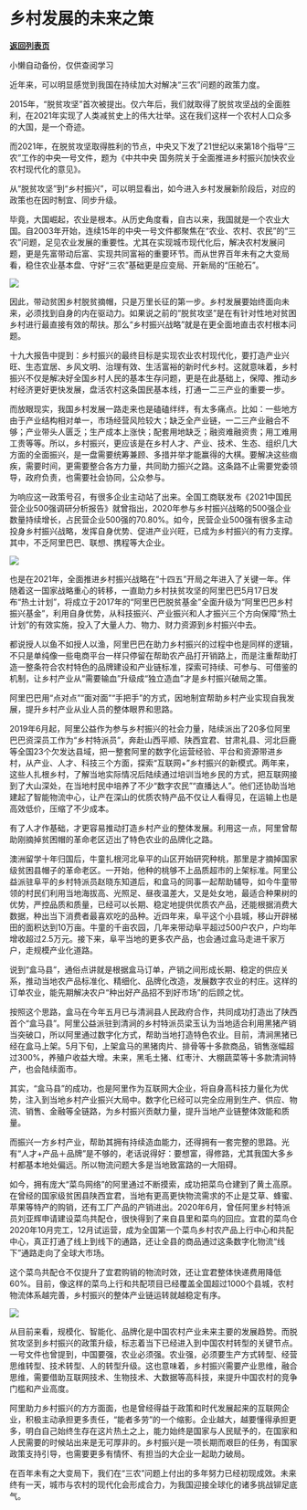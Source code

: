 # 乡村发展的未来之策

[**返回列表页**](/gzh/政事堂2019)

小懒自动备份，仅供查阅学习

  

近年来，可以明显感觉到我国在持续加大对解决“三农”问题的政策力度。

2015年，“脱贫攻坚”首次被提出。仅六年后，我们就取得了脱贫攻坚战的全面胜利，在2021年实现了人类减贫史上的伟大壮举。这在我们这样一个农村人口众多的大国，是一个奇迹。

而2021年，在脱贫攻坚取得胜利的节点，中央又下发了21世纪以来第18个指导“三农”工作的中央一号文件，题为《中共中央
国务院关于全面推进乡村振兴加快农业农村现代化的意见》。

从“脱贫攻坚”到“乡村振兴”，可以明显看出，如今进入乡村发展新阶段后，对应的政策也在因时制宜、同步升级。

毕竟，大国崛起，农业是根本。从历史角度看，自古以来，我国就是一个农业大国。自2003年开始，连续15年的中央一号文件都聚焦在“农业、农村、农民”的“三农”问题，足见农业发展的重要性。尤其在实现城市现代化后，解决农村发展问题，更是先富带动后富、实现共同富裕的重要环节。而从世界百年未有之大变局看，稳住农业基本盘、守好“三农”基础更是应变局、开新局的“压舱石”。

![](https://mmbiz.qpic.cn/mmbiz_png/rxhS23yu8cOmTP0hk5ljBjDzKIPCTibnOPKw6a85Vm0zXMI7zSSoSTCqNibibIibqiceibp0TLN0Zc5sLkzKzjDyYGYw/640?wx_fmt=png)

  

因此，带动贫困乡村脱贫摘帽，只是万里长征的第一步。乡村发展要始终面向未来，必须找到自身的内在驱动力。如果说之前的“脱贫攻坚”是在有针对性地对贫困乡村进行最直接有效的帮扶。那么“乡村振兴战略”就是在更全面地直击农村根本问题。

十九大报告中提到：乡村振兴的最终目标是实现农业农村现代化，要打造产业兴旺、生态宜居、乡风文明、治理有效、生活富裕的新时代乡村。这就意味着，乡村振兴不仅是解决好全国乡村人民的基本生存问题，更是在此基础上，保障、推动乡村经济更好更快发展，盘活农村这条国民基本线，打通一二三产业的重要一步。

而放眼现实，我国乡村发展一路走来也是磕磕绊绊，有太多痛点。比如：一些地方由于产业结构相对单一，市场经营风险较大；缺乏全产业链，一二三产业融合不够；产业带头人匮乏；生产成本上涨快；配套用地缺乏；融资难融资贵；用工难用工贵等等。所以，乡村振兴，更应该是在乡村人才、产业、技术、生态、组织几大方面的全面振兴，是一盘需要统筹兼顾、多措并举才能赢得的大棋。要解决这些痼疾，需要时间，更需要整合各方力量，共同助力振兴之路。这条路不止需要党委领导，政府负责，也需要社会协同，公众参与。

为响应这一政策号召，有很多企业主动站了出来。全国工商联发布《2021中国民营企业500强调研分析报告》就曾指出，2020年参与乡村振兴战略的500强企业数量持续增长，占民营企业500强的70.80%。如今，民营企业500强有很多主动投身乡村振兴战略，发挥自身优势、促进产业兴旺，已成为乡村振兴的有力支撑。其中，不乏阿里巴巴、联想、携程等大企业。

![](https://mmbiz.qpic.cn/mmbiz_png/rxhS23yu8cOmTP0hk5ljBjDzKIPCTibnOIYNk9wKiafEfMKqsxH4DfPHtHT4GDoBVmtOKnpricHOzFicPCoVjyLd6Q/640?wx_fmt=png)

  

也是在2021年，全面推进乡村振兴战略在“十四五”开局之年进入了关键一年。伴随着这一国家战略重心的转移，一直助力乡村扶贫攻坚的阿里巴巴5月17日发布“热土计划”，将成立于2017年的“阿里巴巴脱贫基金”全面升级为“阿里巴巴乡村振兴基金”，利用自身优势，从科技振兴、产业振兴和人才振兴三个方向保障“热土计划”的有效实施，投入了大量人力、物力、财力资源到乡村振兴中去。

都说授人以鱼不如授人以渔，阿里巴巴在助力乡村振兴的过程中也是同样的逻辑，不只是单纯像一些电商平台一样只停留在帮助农产品打开销路上，而是注重帮助打造一整条符合农村特色的品牌建设和产业链标准，探索可持续、可参与、可借鉴的机制，让乡村产业从“需要输血”升级成“独立造血”才是乡村振兴破局之策。

阿里巴巴用“点对点”“面对面”“手把手”的方式，因地制宜帮助乡村产业实现自我发展，提升乡村产业从业人员的整体眼界和思路。

2019年6月起，阿里公益作为参与乡村振兴的社会力量，陆续派出了20多位阿里巴巴资深员工作为“乡村特派员”，奔赴山西平顺、陕西宜君、甘肃礼县、河北巨鹿等全国23个欠发达县域，把一整套阿里的数字化运营经验、平台和资源带进乡村，从产业、人才、科技三个方面，探索“互联网+”乡村振兴的新模式。两年来，这些人扎根乡村，了解当地实际情况后陆续通过培训当地乡民的方式，把互联网接到了大山深处，在当地村民中培养了不少“数字农民”“直播达人”。他们还协助当地建起了智能物流中心，让产在深山的优质农特产品不仅让人看得见，在运输上也是高效低价，压缩了不少成本。

有了人才作基础，才更容易推动打造乡村产业的整体发展。利用这一点，阿里曾帮助刚摘掉贫困帽的革命老区迈出了特色农业的品牌化之路。

澳洲留学十年归国后，牛童扎根河北阜平的山区开始研究种桃，那里是才摘掉国家级贫困县帽子的革命老区。一开始，他种的桃够不上品质超市的上架标准。阿里公益派驻阜平的乡村特派员赵晓东知道后，和盒马的同事一起帮助辅导，如今牛童带领的村民们利用当地海拔高、光照足、昼夜温差大，又是处女地，最适合种果树的优势，严控品质和质量，已经可以长期、稳定地提供优质农产品，还能根据消费大数据，种出当下消费者最喜欢吃的品种。近四年来，阜平这个小县城，移山开辟梯田的面积达到10万亩。牛童的千亩农园，几年来带动阜平超过500户农户，户均年增收超过2.5万元。接下来，阜平当地的更多农产品，也会通过盒马走进千家万户，走规模产业化道路。

说到“盒马县”，通俗点讲就是根据盒马订单，产销之间形成长期、稳定的供应关系，推动当地农产品标准化、精细化、品牌化改造，发展数字农业的村庄。这样的订单农业，能先期解决农户“种出好产品招不到好市场”的后顾之忧。

按照这个思路，盒马在今年五月已与清涧县人民政府合作，共同成功打造出了陕西首个“盒马县”。阿里公益派驻到清涧的乡村特派员梁玉认为当地适合利用黑猪产销当突破口，所以阿里通过数字化方式，帮助当地打造特色农业。目前，清涧黑猪已经在盒马上架。5月下旬，上架盒马的黑猪肉片、排骨等十多款商品，销售涨幅超过300%，养殖户收益大增。未来，黑毛土猪、红枣汁、大棚蔬菜等十多款清涧特产，也会陆续面市。

其实，“盒马县”的成功，也是阿里作为互联网大企业，将自身高科技力量化为优势，注入到当地乡村产业振兴大局中。数字化已经可以完全应用到生产、供应、物流、销售、金融等全链路，为乡村振兴贡献力量，提升当地产业链整体效能和质量。

而振兴一方乡村产业，帮助其拥有持续造血能力，还得拥有一套完整的思路。光有“人才+产品＋品牌”是不够的，老话说得好：要想富，得修路，尤其我国大多乡村都基本地处偏远。所以物流问题大多是当地致富路的一大阻碍。

如今，拥有庞大“菜鸟网络”的阿里通过不断摸索，成功把菜鸟仓建到了黄土高原。在曾经的国家级贫困县陕西宜君，当地有更高更快物流需求的不止是艾草、蜂蜜、苹果等特产的购销，还有工厂产品的产销进出。2020年6月，曾任阿里乡村特派员刘亚辉申请建设菜鸟共配仓，很快得到了来自县里和菜鸟的回应。宜君的菜鸟仓2020年10月完工，12月试运营，成为全国第一个菜鸟乡村农产品上行中心和共配中心，真正打通了线上到线下的通路，还让全县的商品通过这条数字化物流“线下”通路走向了全球大市场。

这个菜鸟共配仓不仅提升了宜君购销的物流时效，还让宜君整体快递费用降低60%。目前，像这样的菜鸟上行和共配项目已经覆盖全国超过1000个县城，农村物流体系越完善，乡村振兴的整体产业链运转就越稳定有序。

![](https://mmbiz.qpic.cn/mmbiz_png/rxhS23yu8cOmTP0hk5ljBjDzKIPCTibnOmwiaicX2d6EVgS4I6ic6ndZibDPB0ns0ibvo7Wjjf67dOSkjBY5zaJicdWxQ/640?wx_fmt=png)

  

从目前来看，规模化、智能化、品牌化是中国农村产业未来主要的发展趋势。而脱贫攻坚到乡村振兴的政策升级，标志着当下已经进入到中国农村转型的关键节点。一号文件也曾提到，中国要强，农业必须强。农业强，必须要生产方式转型、经营思维转型、技术转型、人的转型升级。这也意味着，乡村振兴需要产业思维，融合思维，需要借助互联网技术、生物技术、大数据等高科技，来提升中国农村的竞争门槛和产业高度。

阿里助力乡村振兴的方方面面，也是曾经得益于政策和时代发展起来的互联网企业，积极主动承担更多责任，“能者多劳”的一个缩影。企业越大，越要懂得承担更多，明白自己始终生存在这片热土之上，能力始终是国家与人民赋予的，在国家和人民需要的时候站出来是无可厚非的。乡村振兴是一项长期而艰巨的任务，有国家政策支持引导，也需要更多有情怀、有担当的大企业一起助力破局。

在百年未有之大变局下，我们在“三农”问题上付出的多年努力已经初现成效。未来终有一天，城市与农村的现代化会形成合力，为我国迎接全球化的诸多挑战铆足底气。

